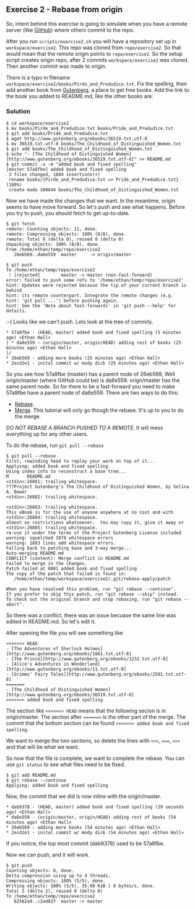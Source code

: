 ## Exercise 2 - Rebase from origin

So, intent behind this exercise is going to simulate when you have a remote server (like [GitHub](http://github.com)) where others commit to the repo.

After you run `scripts/exercise2.sh` you will have a repository set up in `workspace/exercise2`. This repo was cloned from `repo/exercise2`. So that would mean that the remote origin points to `repo/exercise2`. So the setup script creates origin repo, after 2 commits `workspace/exercise2` was cloned. Then another commit was made to origin.

There is a typo in filename `workspace/exercise2/books/Pirde_and_Predudice.txt`. Fix the spelling, then add another book from [Gutenberg](http://www.gutenberg.org/), a place to get free books. Add the link to the book you added to README.md, like the other books are.

### Solution
```
$ cd workspace/exercise2
$ mv books/Pirde_and_Predudice.txt books/Pride_and_Predudice.txt
$ git add books/Pride_and_Predudice.txt
$ wget http://www.gutenberg.org/ebooks/36519.txt.utf-8
$ mv 36519.txt.utf-8 books/The_Childhood_of_Distinguished_Women.txt
$ git add books/The_Childhood_of_Distinguished_Women.txt
$ echo "- [The Childhood of Distinguished Women][http://www.gutenberg.org/ebooks/36519.txt.utf-8]" >> README.md
$ git commit -a -m "added book and fixed spelling"
[master 57a8fbe] added book and fixed spelling
 3 files changed, 1884 insertions(+)
 rename books/{Pirde_and_Predudice.txt => Pride_and_Predudice.txt} (100%)
 create mode 100644 books/The_Childhood_of_Distinguished_Women.txt

```

Now we have made the changes that we want. In the meantime, origin seems to have move forward. So let's push and see what happens. Before you try to push, you should fetch to get up-to-date.
```
$ git fetch
remote: Counting objects: 11, done.
remote: Compressing objects: 100% (8/8), done.
remote: Total 8 (delta 0), reused 0 (delta 0)
Unpacking objects: 100% (8/8), done.
From /home/ethan/temp/repo/exercise2
   26eb569..da6e559  master     -> origin/master

$ git push
To /home/ethan/temp/repo/exercise2
 ! [rejected]        master -> master (non-fast-forward)
error: failed to push some refs to '/home/ethan/temp/repo/exercise2'
hint: Updates were rejected because the tip of your current branch is behind
hint: its remote counterpart. Integrate the remote changes (e.g.
hint: 'git pull ...') before pushing again.
hint: See the 'Note about fast-forwards' in 'git push --help' for details.
```

:-( Looks like we can't push. Lets look at the tree of commits.

```
* 57a8fbe - (HEAD, master) added book and fixed spelling (5 minutes ago) <Ethan Hall>
| * da6e559 - (origin/master, origin/HEAD) adding rest of books (25 minutes ago) <Ethan Hall>
|/  
* 26eb569 - adding more books (25 minutes ago) <Ethan Hall>
* 2ecd2e1 - inital commit w/ mody dick (25 minutes ago) <Ethan Hall>
```

So you see how 57a8fbe (master) has a parent node of 26eb569, Well origin/master (where GitHub could be) is da6e559. orign/master has the same parent node. So for there to be a fast-forward you need to make 57a8fbe have a parent node of da6e559. There are two ways to do this:
- [Rebase](http://git-scm.com/book/en/Git-Branching-Rebasing).
- [Merge](http://git-scm.com/book/en/Git-Branching-Basic-Branching-and-Merging#Basic-Merging).
This tutorial will only go though the rebase. It's up to you to do the merge.

*DO NOT REBASE A BRANCH PUSHED TO A REMOTE*. It will mess everything up for any other users.

To do the rebase, run `git pull --rebase`
```
$ git pull --rebase 
First, rewinding head to replay your work on top of it...
Applying: added book and fixed spelling
Using index info to reconstruct a base tree...
M       README.md
<stdin>:26881: trailing whitespace.
???Project Gutenberg's The Childhood of Distinguished Women, by Selina A. Bower
<stdin>:26882: trailing whitespace.

<stdin>:26883: trailing whitespace.
This eBook is for the use of anyone anywhere at no cost and with
<stdin>:26884: trailing whitespace.
almost no restrictions whatsoever.  You may copy it, give it away or
<stdin>:26885: trailing whitespace.
re-use it under the terms of the Project Gutenberg License included
warning: squelched 1878 whitespace errors
warning: 1883 lines add whitespace errors.
Falling back to patching base and 3-way merge...
Auto-merging README.md
CONFLICT (content): Merge conflict in README.md
Failed to merge in the changes.
Patch failed at 0001 added book and fixed spelling
The copy of the patch that failed is found in:
   /home/ethan/temp/workspace/exercise2/.git/rebase-apply/patch

When you have resolved this problem, run "git rebase --continue".
If you prefer to skip this patch, run "git rebase --skip" instead.
To check out the original branch and stop rebasing, run "git rebase --abort".
```

So there was a conflict, there was an issue becuase the same line was edited in README.md. So let's edit it.

After opening the file you will see something like
```
<<<<<<< HEAD
- [The Adventures of Sherlock Holmes][http://www.gutenberg.org/ebooks/1661.txt.utf-8]
- [The Prince][http://www.gutenberg.org/ebooks/1232.txt.utf-8]
- [Alice's Adventures in Wonderland][http://www.gutenberg.org/ebooks/11.txt.utf-8]
- [Grimms' Fairy Tales][http://www.gutenberg.org/ebooks/2591.txt.utf-8]
=======
- [The Childhood of Distinguished Women][http://www.gutenberg.org/ebooks/36519.txt.utf-8]
>>>>>>> added book and fixed spelling
```

The section like `<<<<<<< HEAD` means that the following secion is in origin/master. The section after `=======` is the other part of the merge. The commit that the bottom section can be found `>>>>>>> added book and fixed spelling`.

We want to merge the two sections, so delete the lines with `<<<`, `===`, `>>>` and that will be what we want.

So now that the file is complete, we want to complete the rebase. You can use `git status` to see what files need to be fixed.

```
$ git add README.md
$ git rebase --continue
Applying: added book and fixed spelling
```

Now, the commit that we did is now inline with the origin/master.

```
* dab9378 - (HEAD, master) added book and fixed spelling (29 seconds ago) <Ethan Hall>
* da6e559 - (origin/master, origin/HEAD) adding rest of books (54 minutes ago) <Ethan Hall>
* 26eb569 - adding more books (54 minutes ago) <Ethan Hall>
* 2ecd2e1 - inital commit w/ mody dick (54 minutes ago) <Ethan Hall>
```

If you notice, the top most commit (dab9378) used to be 57a8fbe.

Now we can push, and it will work.

```
$ git push
Counting objects: 8, done.
Delta compression using up to 4 threads.
Compressing objects: 100% (5/5), done.
Writing objects: 100% (5/5), 35.90 KiB | 0 bytes/s, done.
Total 5 (delta 2), reused 0 (delta 0)
To /home/ethan/temp/repo/exercise2
   62562a9..c2a4827  master -> master
```
